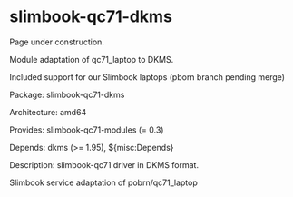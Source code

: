 # slimbook-qc71-dkms

Page under construction.

Module adaptation of qc71_laptop to DKMS.

Included support for our Slimbook laptops (pborn branch pending merge)

Package: slimbook-qc71-dkms

Architecture: amd64

Provides: slimbook-qc71-modules (= 0.3)

Depends: dkms (>= 1.95), ${misc:Depends}

Description: slimbook-qc71 driver in DKMS format.

 Slimbook service adaptation of pobrn/qc71_laptop

